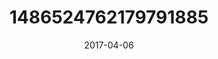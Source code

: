 ---
title: "1486524762179791885"
cover: "2017-04-06 07.26.22 1486524762179791885_46248401"
photo: "2017-04-06 07.26.22 1486524762179791885_46248401"
date: "2017-04-06"
type: "photo"
---